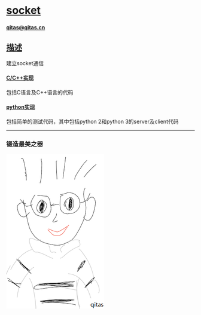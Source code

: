 ﻿# [socket](https://github.com/qitas/socket) 

#### qitas@qitas.cn

## [描述](https://github.com/qitas/socket/wiki) 

建立socket通信

#### [C/C++实现](C/) 

包括C语言及C++语言的代码

#### [python实现](python/) 

包括简单的测试代码，其中包括python 2和python 3的server及client代码

---

### 锻造最美之器

[![sites](qitas/qitas.png)](http://www.qitas.cn)
